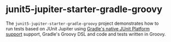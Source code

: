 # junit5-jupiter-starter-gradle-groovy

The `junit5-jupiter-starter-gradle-groovy` project demonstrates how to run tests based on JUnit
Jupiter using [Gradle's native JUnit Platform support] support, Gradle's Groovy DSL
and code and tests written in Groovy.

[Gradle's native JUnit Platform support]: https://docs.gradle.org/current/userguide/java_testing.html#using_junit5

